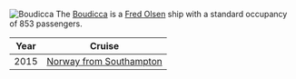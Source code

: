 ![Boudicca](../../Diary/2015/Eclipse/tromso_boud.JPG)
The [Boudicca](Boudicca) is a
[Fred Olsen](Fred_Olsen)
ship with a standard occupancy of 853 passengers.

|Year|Cruise|
|-|-|
|2015|[Norway from Southampton](2015/Eclipse/at_sea)|
